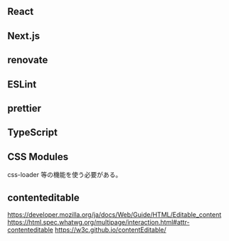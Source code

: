 ## React

## Next.js

## renovate

## ESLint

## prettier

## TypeScript

## CSS Modules

css-loader 等の機能を使う必要がある。

## contenteditable

https://developer.mozilla.org/ja/docs/Web/Guide/HTML/Editable_content
https://html.spec.whatwg.org/multipage/interaction.html#attr-contenteditable
https://w3c.github.io/contentEditable/
